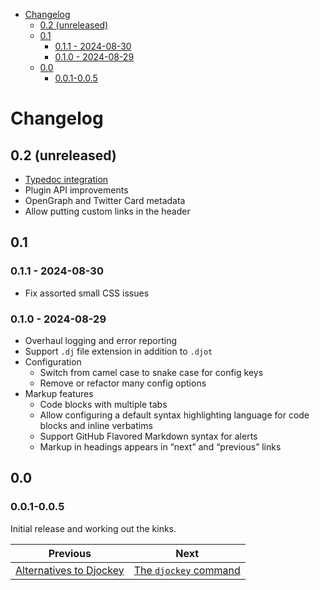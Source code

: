 <!--
  DO NOT EDIT THIS FILE DIRECTLY!
  It is generated by djockey.
-->
- [Changelog](./changelog.md#Changelog)
  - [0.2 (unreleased)](./changelog.md#0-2-unreleased)
  - [0.1](./changelog.md#0-1)
    - [0.1.1 - 2024-08-30](./changelog.md#0-1-1---2024-08-30)
    - [0.1.0 - 2024-08-29](./changelog.md#0-1-0---2024-08-29)
  - [0.0](./changelog.md#0-0)
    - [0.0.1-0.0.5](./changelog.md#0-0-1-0-0-5)

<div id="Changelog" class="section" id="Changelog">

# Changelog

<div id="0-2-unreleased" class="section" id="0-2-unreleased">

## 0.2 (unreleased)

- [Typedoc integration](./features/typedoc.md#typedoc-integration)
- Plugin API improvements
- OpenGraph and Twitter Card metadata
- Allow putting custom links in the header

</div>

<div id="0-1" class="section" id="0-1">

## 0.1

<div id="0-1-1---2024-08-30" class="section" id="0-1-1---2024-08-30">

### 0.1.1 - 2024-08-30

- Fix assorted small CSS issues

</div>

<div id="0-1-0---2024-08-29" class="section" id="0-1-0---2024-08-29">

### 0.1.0 - 2024-08-29

- Overhaul logging and error reporting
- Support `.dj` file extension in addition to `.djot`
- Configuration
  - Switch from camel case to snake case for config keys
  - Remove or refactor many config options
- Markup features
  - Code blocks with multiple tabs
  - Allow configuring a default syntax highlighting language for code
    blocks and inline verbatims
  - Support GitHub Flavored Markdown syntax for alerts
  - Markup in headings appears in “next” and “previous” links

</div>

</div>

<div id="0-0" class="section" id="0-0">

## 0.0

<div id="0-0-1-0-0-5" class="section" id="0-0-1-0-0-5">

### 0.0.1-0.0.5

Initial release and working out the kinks.

</div>

</div>

</div>


| Previous | Next |
| - | - |
| [Alternatives to Djockey](./alternatives.md) | [The `djockey` command](./basics/djockey_command.md) |